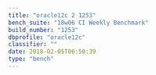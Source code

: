 ```yaml
---
title: "oracle12c 2 1253"
bench_suite: "18w06 CI Weekly Benchmark"
build_number: "1253"
dbprofile: "oracle12c"
classifier: ""
date: 2018-02-05T06:50:39
type: "bench"
---
```


